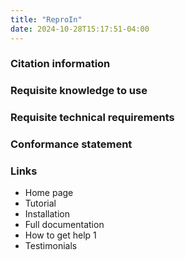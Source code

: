 ```yaml
---
title: "ReproIn"
date: 2024-10-28T15:17:51-04:00
---
```


### Citation information

### Requisite knowledge to use

### Requisite technical requirements

### Conformance statement

### Links

- Home page
- Tutorial
- Installation
- Full documentation
- How to get help 1
- Testimonials
